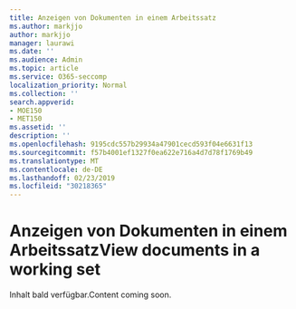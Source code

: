 ```yaml
---
title: Anzeigen von Dokumenten in einem Arbeitssatz
ms.author: markjjo
author: markjjo
manager: laurawi
ms.date: ''
ms.audience: Admin
ms.topic: article
ms.service: O365-seccomp
localization_priority: Normal
ms.collection: ''
search.appverid:
- MOE150
- MET150
ms.assetid: ''
description: ''
ms.openlocfilehash: 9195cdc557b29934a47901cecd593f04e6631f13
ms.sourcegitcommit: f57b4001ef1327f0ea622e716a4d7d78f1769b49
ms.translationtype: MT
ms.contentlocale: de-DE
ms.lasthandoff: 02/23/2019
ms.locfileid: "30218365"
---
```

# <a name="view-documents-in-a-working-set"></a><span data-ttu-id="127c1-102">Anzeigen von Dokumenten in einem Arbeitssatz</span><span class="sxs-lookup"><span data-stu-id="127c1-102">View documents in a working set</span></span>

<span data-ttu-id="127c1-103">Inhalt bald verfügbar.</span><span class="sxs-lookup"><span data-stu-id="127c1-103">Content coming soon.</span></span>
